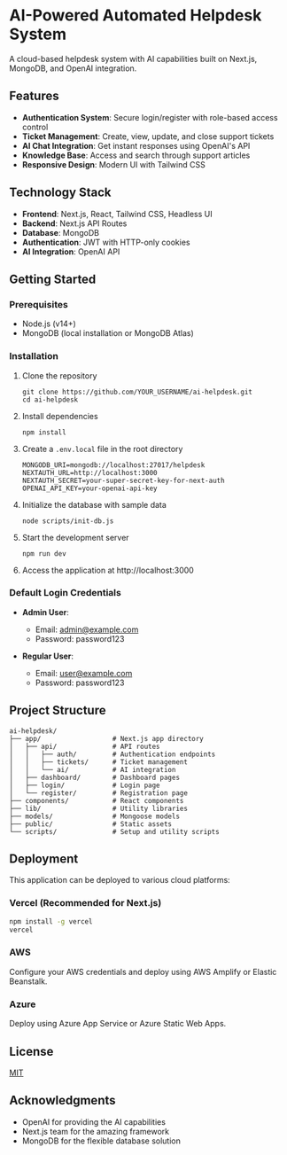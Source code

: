 # AI-Powered Automated Helpdesk System

A cloud-based helpdesk system with AI capabilities built on Next.js, MongoDB, and OpenAI integration.

## Features

- **Authentication System**: Secure login/register with role-based access control
- **Ticket Management**: Create, view, update, and close support tickets
- **AI Chat Integration**: Get instant responses using OpenAI's API
- **Knowledge Base**: Access and search through support articles
- **Responsive Design**: Modern UI with Tailwind CSS

## Technology Stack

- **Frontend**: Next.js, React, Tailwind CSS, Headless UI
- **Backend**: Next.js API Routes
- **Database**: MongoDB
- **Authentication**: JWT with HTTP-only cookies
- **AI Integration**: OpenAI API

## Getting Started

### Prerequisites

- Node.js (v14+)
- MongoDB (local installation or MongoDB Atlas)

### Installation

1. Clone the repository
   ```
   git clone https://github.com/YOUR_USERNAME/ai-helpdesk.git
   cd ai-helpdesk
   ```

2. Install dependencies
   ```
   npm install
   ```

3. Create a `.env.local` file in the root directory
   ```
   MONGODB_URI=mongodb://localhost:27017/helpdesk
   NEXTAUTH_URL=http://localhost:3000
   NEXTAUTH_SECRET=your-super-secret-key-for-next-auth
   OPENAI_API_KEY=your-openai-api-key
   ```

4. Initialize the database with sample data
   ```
   node scripts/init-db.js
   ```

5. Start the development server
   ```
   npm run dev
   ```

6. Access the application at http://localhost:3000

### Default Login Credentials

- **Admin User**:
  - Email: admin@example.com
  - Password: password123

- **Regular User**:
  - Email: user@example.com
  - Password: password123

## Project Structure

```
ai-helpdesk/
├── app/                  # Next.js app directory
│   ├── api/              # API routes
│   │   ├── auth/         # Authentication endpoints
│   │   ├── tickets/      # Ticket management
│   │   └── ai/           # AI integration
│   ├── dashboard/        # Dashboard pages
│   ├── login/            # Login page
│   └── register/         # Registration page
├── components/           # React components
├── lib/                  # Utility libraries
├── models/               # Mongoose models
├── public/               # Static assets
└── scripts/              # Setup and utility scripts
```

## Deployment

This application can be deployed to various cloud platforms:

### Vercel (Recommended for Next.js)
```bash
npm install -g vercel
vercel
```

### AWS
Configure your AWS credentials and deploy using AWS Amplify or Elastic Beanstalk.

### Azure
Deploy using Azure App Service or Azure Static Web Apps.

## License

[MIT](LICENSE)

## Acknowledgments

- OpenAI for providing the AI capabilities
- Next.js team for the amazing framework
- MongoDB for the flexible database solution 